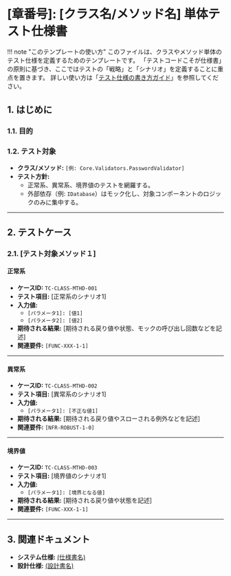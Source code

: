 # [章番号]: [クラス名/メソッド名] 単体テスト仕様書

<!-- prettier-ignore -->
!!! note "このテンプレートの使い方"
  このファイルは、クラスやメソッド単体のテスト仕様を定義するためのテンプレートです。
  「テストコードこそが仕様書」の原則に基づき、ここではテストの「戦略」と「シナリオ」を定義することに重点を置きます。
  詳しい使い方は「[テスト仕様の書き方ガイド](ここにガイドへのパスを記述してください)」を参照してください。

## 1. はじめに

### 1.1. 目的

<!-- このテストが何を保証するためのものかを記述します。（例: `PasswordValidator` クラスが、パスワードポリシーに関する全ての要件を正しく検証できることを保証する） -->

### 1.2. テスト対象

- **クラス/メソッド:** `[例: Core.Validators.PasswordValidator]`
- **テスト方針:**
  - 正常系、異常系、境界値のテストを網羅する。
  - 外部依存（例: `IDatabase`）はモック化し、対象コンポーネントのロジックのみに集中する。

---

## 2. テストケース

<!-- ここに、検証すべきシナリオを見出しとリスト形式で記述します。 -->

### 2.1. [テスト対象メソッド１]

<!-- 例: `Validate`メソッド -->

#### 正常系

- **ケースID:** `TC-CLASS-MTHD-001`
- **テスト項目:** [正常系のシナリオ1]
- **入力値:**
  - `[パラメータ1]: [値1]`
  - `[パラメータ2]: [値2]`
- **期待される結果:** [期待される戻り値や状態、モックの呼び出し回数などを記述]
- **関連要件:** `[FUNC-XXX-1-1]`

---

#### 異常系

- **ケースID:** `TC-CLASS-MTHD-002`
- **テスト項目:** [異常系のシナリオ1]
- **入力値:**
  - `[パラメータ1]: [不正な値1]`
- **期待される結果:** [期待される戻り値やスローされる例外などを記述]
- **関連要件:** `[NFR-ROBUST-1-0]`

---

#### 境界値

- **ケースID:** `TC-CLASS-MTHD-003`
- **テスト項目:** [境界値のシナリオ1]
- **入力値:**
  - `[パラメータ1]: [境界となる値]`
- **期待される結果:** [期待される戻り値や状態を記述]
- **関連要件:** `[FUNC-XXX-1-1]`

---

## 3. 関連ドキュメント

- **システム仕様:** [(仕様書名)](../../../../01_システム仕様/README.md)
- **設計仕様:** [(設計書名)](../../../../03_設計仕様/README.md)
